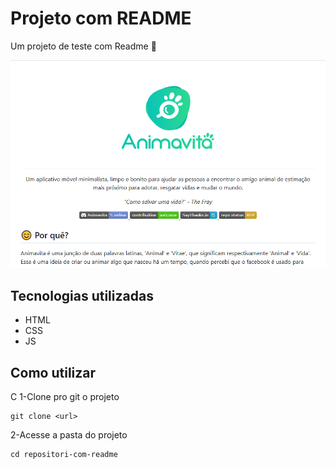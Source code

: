 # Projeto com README
Um projeto de teste com Readme 🚀

[<img src="./tela animavita.gif" alt="gif da tela inicialdo readnme da animavita">](https://github.com/animavita/animavita/blob/v2/README.md)

## Tecnologias utilizadas
- HTML
- CSS
- JS

## Como utilizar 
C
1-Clone pro git o projeto

```
git clone <url>
```

2-Acesse a pasta do projeto

```
cd repositori-com-readme
```
